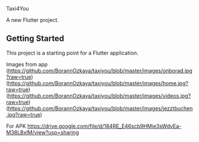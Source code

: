 Taxi4You

A new Flutter project.

## Getting Started

This project is a starting point for a Flutter application.

Images from app
(https://github.com/BorannOzkaya/taxiyou/blob/master/images/onborad.jpg?raw=true)
(https://github.com/BorannOzkaya/taxiyou/blob/master/images/home.jpg?raw=true)
(https://github.com/BorannOzkaya/taxiyou/blob/master/images/videos.jpg?raw=true)
(https://github.com/BorannOzkaya/taxiyou/blob/master/images/jezztbuchen.jpg?raw=true)

For APK 
https://drive.google.com/file/d/184RE_E46scb9HMie3sWdvEa-M38LBxlM/view?usp=sharing


